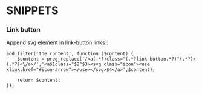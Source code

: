 # SNIPPETS
### Link button
Append svg element in link-button links :
```
add_filter('the_content', function ($content) {
	$content = preg_replace('/<a(.*?)class="(.*?link-button.*?)"(.*?)>(.*?)<\/a>/','<a$1class="$2"$3><svg class="icon"><use xlink:href="#icon-arrow"></use></svg>$4</a>',$content);

	return $content;
});
```

